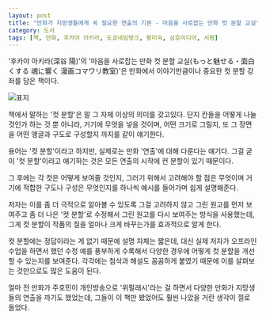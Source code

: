 ```yaml
---
layout: post
title: "만화가 지망생들에게 꼭 필요한 연출의 기본 - 마음을 사로잡는 만화 컷 분할 교실"
category: 도서
tags: [책, 만화, 후카야 아키라, 도쿄네임탱크, 황미숙, 삼호미디어, 서평]
---
```


'후카야 아키라(深谷 陽)'의
'마음을 사로잡는 만화 컷 분할 교실(もっと魅せる・面白くする 魂に響く 漫画コマワリ教室)'은
만화에서 이야기만큼이나 중요한 컷 분할 강좌를 담은 책이다.

![표지](https://images2.imgbox.com/c8/df/SbTouC9Y_o.jpg)

책에서 말하는 '컷 분할'은 말 그 자체 이상의 의미를 갖고있다.
단지 칸들을 어떻게 나눌 것인가 하는 것 뿐 아니라,
거기에 무엇을 넣을 것이며,
어떤 크기로 그릴지,
또 그 장면을 어떤 앵글과 구도로 구성할지 까지를 같이 얘기한다.

용어는 '컷 분할'이라고 하지만, 실제로는 만화 '연출'에 대해 다룬다는 얘기다.
그걸 굳이 '컷 분할'이라고 얘기하는 것은
모든 연출의 시작에 컨 분할이 있기 때문이다.

그 후에는 각 컷은 어떻게 보여줄 것인지,
그러기 위해서 고려해야 할 점은 무엇이며
거기에 적합한 구도나 구성은 무엇인지를 하나씩 예시를 들어가며 쉽게 설명해준다.

저자는 이를 좀 더 극적으로 알아볼 수 있도록
그걸 고려하지 않고 그린 원고를 먼저 보여주고
좀 더 나은 '컷 분할'로 수정해서 그린 원고를 다시 보여주는 방식을 사용했는데,
그게 컷 분할이 작품의 질을 얼마나 크게 바꾸는가를 효과적으로 알게 한다.

컷 분할에는 정답이라는 게 없기 때문에 설명 자체는 짧은데,
대신 실제 저자가 오프라인 수업을 하면서 했던 수정 예를 풍부하게 수록해서
다양한 경우에 어떻게 컷 분할을 개선할 수 있는지를 보여준다.
각각에는 첨삭과 해설도 꼼꼼하게 붙였기 때문에
이를 살펴보는 것만으로도 많은 도움이 된다.

얼마 전 만화가 주호민이 개인방송으로 '위펄래시'라는 걸 하면서
다양한 만화가 지망생들의 연출을 까기도 했었는데,
그들이 이 책만 봤었어도 훨씬 나았을 거란 생각이 절로 들었다.
